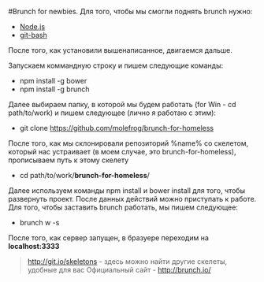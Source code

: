 #Brunch for newbies. 
Для того, чтобы мы смогли поднять brunch нужно:

- [Node.js](http://nodejs.org)
- [git-bash](http://git-scm.com/downloads)

После того, как установили вышенаписанное, двигаемся дальше.


Запускаем коммандную строку и пишем следующие команды:

- npm install -g bower
- npm install -g brunch

Далее выбираем папку, в которой мы будем работать (for Win - cd path/to/work) и пишем следующее (лично я работаю с этим):

- git clone https://github.com/molefrog/brunch-for-homeless

После того, как мы склонировали репозиторий %name% со скелетом, который нас устраивает (в моем случае, это brunch-for-homeless), прописываем путь к этому скелету

- cd path/to/work/__brunch-for-homeless__/

Далее используем команды npm install и bower install для того, чтобы развернуть проект. После данных действий можно приступать к работе.
Для того, чтобы заставить brunch работать, мы пишем следующее:
- brunch w -s

После того, как сервер запущен, в бразуере переходим на **localhost:3333**

> http://git.io/skeletons - здесь можно найти другие скелеты, удобные для вас
Официальный сайт - http://brunch.io/